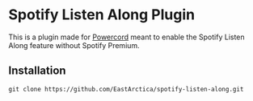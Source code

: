 # Spotify Listen Along Plugin
This is a plugin made for [Powercord](https://github.com/powercord-org/powercord) meant to enable the Spotify Listen Along feature without Spotify Premium.

## Installation
`git clone https://github.com/EastArctica/spotify-listen-along.git`
